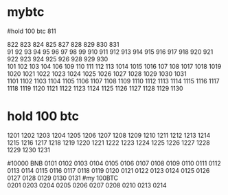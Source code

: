 # mybtc  
#hold 100   btc 811  

822 823 824 825 827 828 829 830 831   
91  92  93  94  95  96  97  98  99  910  911  912  913 914 915 916  917  918 920  921  922   923   924   925  926  928  929  930  
101  102 103  104  106  109  110  111  112   113  1014  1015  1016  107  108  1017  1018  1019  1020  1021  1022  1023  1024  1025  1026  1027   1028  1029  1030  1031  
1101  1102  1103  1104  1105 1106  1107 1108  1109  1110  1112  1113  1114  1115 1116  1117  1118  1119   1120  1121  1122  1123  1124  1125  1126  1127  1128  1129  1130  

# hold 100 btc
1201  1202  1203  1204  1205  1206  1207  1208  1209  1210  1211  1212  1213  1214  1215  1216  1217  1218  1219  1220  1221  1222  1223  1224  1225  1226  1227  1228 1229 1230   1231   

#10000 BNB
0101 0102 0103 0104 0105 0106 0107 0108 0109 0110 0111  0112 0113 0114 0115 0116 0117 0118 0119 0120 0121 0122 0123 0124 0125 0126 0127 0128 0129 0130 0131 
#my 100BTC  
0201 0203 0204 0205 0206 0207 0208 0210 0213 0214 
